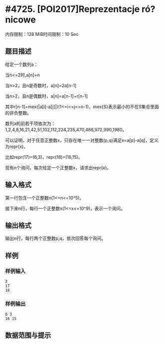 # #4725. [POI2017]Reprezentacje ró?nicowe

内存限制：128 MiB时间限制：10 Sec

## 题目描述

给定一个数列a：

当n<=2时,a[n]=n

当n>2，且n是奇数时，a[n]=2a[n-1]

当n>2，且n是偶数时，a[n]=a[n-1]+r[n-1]

其中r[n-1]=mex(|a[i]-a[j]|)(1<=i<=j<=n-1)，mex{S}表示最小的不在S集合里面的非负整数。

数列a的前若干项依次为：1,2,4,8,16,21,42,51,102,112,224,235,470,486,972,990,1980。

可以证明，对于任意正整数x，只存在唯一一对整数(p,q)满足x=a[p]-a[q]，定义为repr(x)。

比如repr(17)=(6,3)，repr(18)=(16,15)。

现有n个询问，每次给定一个正整数x，请求出repr(x)。

## 输入格式

第一行包含一个正整数n(1<=n<=10^5)。

接下来n行，每行一个正整数x(1<=x<=10^9)，表示一个询问。

## 输出格式

输出n行，每行两个正整数p,q，依次回答每个询问。

## 样例

### 样例输入

    
    2
    17
    18
    

### 样例输出

    
    6 3
    16 15
    

## 数据范围与提示
